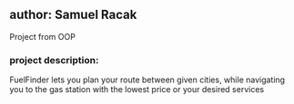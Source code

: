 ## author: Samuel Racak
Project from OOP

### project description:
FuelFinder lets you plan your route between given cities, while navigating you to the gas station with the lowest price or your desired services